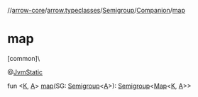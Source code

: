 //[arrow-core](../../../../index.md)/[arrow.typeclasses](../../index.md)/[Semigroup](../index.md)/[Companion](index.md)/[map](map.md)

# map

[common]\

@[JvmStatic](https://kotlinlang.org/api/latest/jvm/stdlib/kotlin.jvm/-jvm-static/index.html)

fun &lt;[K](map.md), [A](map.md)&gt; [map](map.md)(SG: [Semigroup](../index.md)&lt;[A](map.md)&gt;): [Semigroup](../index.md)&lt;[Map](https://kotlinlang.org/api/latest/jvm/stdlib/kotlin.collections/-map/index.html)&lt;[K](map.md), [A](map.md)&gt;&gt;
